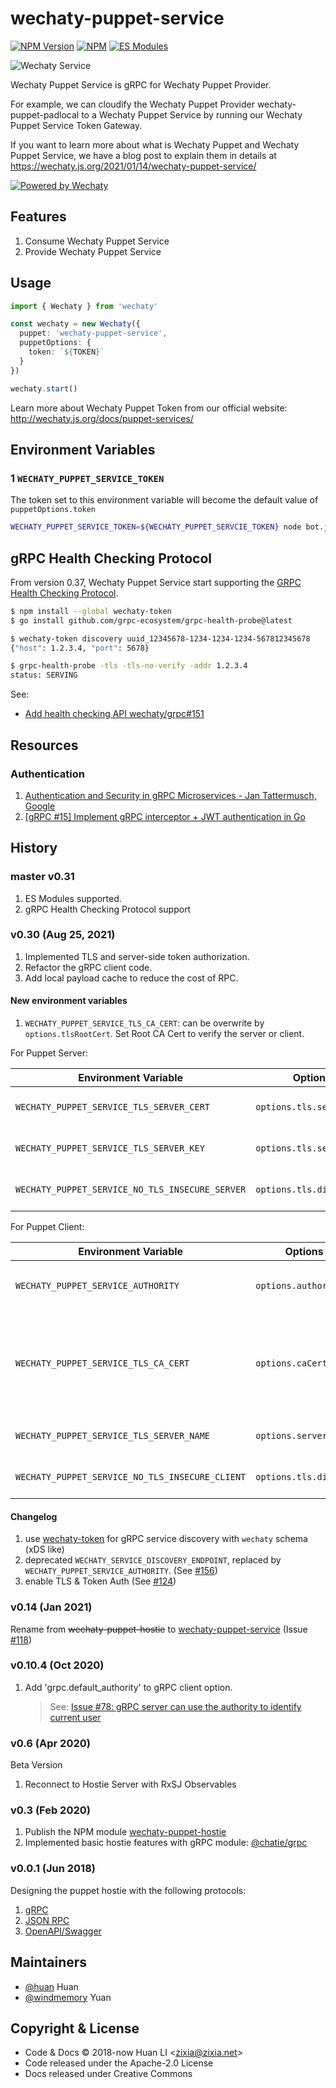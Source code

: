 # wechaty-puppet-service

[![NPM Version](https://badge.fury.io/js/wechaty-puppet-service.svg)](https://www.npmjs.com/package/wechaty-puppet-service)
[![NPM](https://github.com/wechaty/wechaty-puppet-service/workflows/NPM/badge.svg)](https://github.com/wechaty/wechaty-puppet-service/actions?query=workflow%3ANPM)
[![ES Modules](https://img.shields.io/badge/ES-Modules-brightgreen)](https://github.com/Chatie/tsconfig/issues/16)

![Wechaty Service](https://wechaty.github.io/wechaty-puppet-service/images/hostie.png)

Wechaty Puppet Service is gRPC for Wechaty Puppet Provider.

For example, we can cloudify the Wechaty Puppet Provider wechaty-puppet-padlocal
to a Wechaty Puppet Service by running our Wechaty Puppet Service Token Gateway.

If you want to learn more about what is Wechaty Puppet and Wechaty Puppet Service,
we have a blog post to explain them in details at
<https://wechaty.js.org/2021/01/14/wechaty-puppet-service/>

[![Powered by Wechaty](https://img.shields.io/badge/Powered%20By-Wechaty-brightgreen.svg)](https://github.com/Wechaty/wechaty)

## Features

1. Consume Wechaty Puppet Service
1. Provide Wechaty Puppet Service

## Usage

```ts
import { Wechaty } from 'wechaty'

const wechaty = new Wechaty({
  puppet: 'wechaty-puppet-service',
  puppetOptions: {
    token: `${TOKEN}`
  }
})

wechaty.start()
```

Learn more about Wechaty Puppet Token from our official website: <http://wechaty.js.org/docs/puppet-services/>

## Environment Variables

### 1 `WECHATY_PUPPET_SERVICE_TOKEN`

The token set to this environment variable will become the default value of `puppetOptions.token`

```sh
WECHATY_PUPPET_SERVICE_TOKEN=${WECHATY_PUPPET_SERVCIE_TOKEN} node bot.js
```

## gRPC Health Checking Protocol

From version 0.37, Wechaty Puppet Service start
supporting the [GRPC Health Checking Protocol](https://github.com/grpc/grpc/blob/master/doc/health-checking.md).

```sh
$ npm install --global wechaty-token
$ go install github.com/grpc-ecosystem/grpc-health-probe@latest

$ wechaty-token discovery uuid_12345678-1234-1234-1234-567812345678
{"host": 1.2.3.4, "port": 5678}

$ grpc-health-probe -tls -tls-no-verify -addr 1.2.3.4
status: SERVING
```

See:

- [Add health checking API wechaty/grpc#151](https://github.com/wechaty/grpc/issues/151)

## Resources

### Authentication

1. [Authentication and Security in gRPC Microservices - Jan Tattermusch, Google](https://youtu.be/_y-lzjdVEf0)
1. [[gRPC #15] Implement gRPC interceptor + JWT authentication in Go](https://youtu.be/kVpB-uH6X-s)

## History

### master v0.31

1. ES Modules supported.
1. gRPC Health Checking Protocol support

### v0.30 (Aug 25, 2021)

1. Implemented TLS and server-side token authorization.
1. Refactor the gRPC client code.
1. Add local payload cache to reduce the cost of RPC.

#### New environment variables

<!-- markdownlint-disable MD013 -->

1. `WECHATY_PUPPET_SERVICE_TLS_CA_CERT`: can be overwrite by `options.tlsRootCert`. Set Root CA Cert to verify the server or client.

For Puppet Server:

| Environment Variable | Options | Description |
| -------------------- | ------- | ----------- |
| `WECHATY_PUPPET_SERVICE_TLS_SERVER_CERT` | `options.tls.serverCert` | Server CA Cert (string data) |
| `WECHATY_PUPPET_SERVICE_TLS_SERVER_KEY` | `options.tls.serverKey` | Server CA Key (string data) |
| `WECHATY_PUPPET_SERVICE_NO_TLS_INSECURE_SERVER` | `options.tls.disable` | Set `true` to disable server TLS |

For Puppet Client:

| Environment Variable | Options | Description |
| -------------------- | ------- | ----------- |
| `WECHATY_PUPPET_SERVICE_AUTHORITY` | `options.authority` | Service discovery host, default: `api.chatie.io` |
| `WECHATY_PUPPET_SERVICE_TLS_CA_CERT` | `options.caCert` | Certification Authority Root Cert, default is using Wechaty Community root cert |
| `WECHATY_PUPPET_SERVICE_TLS_SERVER_NAME` | `options.serverName` | Server Name (mast match for SNI) |
| `WECHATY_PUPPET_SERVICE_NO_TLS_INSECURE_CLIENT` | `options.tls.disable` | Set `true` to disable client TLS |

#### Changelog

1. use [wechaty-token](https://github.com/wechaty/token)
  for gRPC service discovery with `wechaty` schema (xDS like)
1. deprecated `WECHATY_SERVICE_DISCOVERY_ENDPOINT`,
  replaced by `WECHATY_PUPPET_SERVICE_AUTHORITY`.
  (See [#156](https://github.com/wechaty/wechaty-puppet-service/issues/156))
1. enable TLS & Token Auth (See [#124](https://github.com/wechaty/wechaty-puppet-service/issues/124))

### v0.14 (Jan 2021)

Rename from ~~wechaty-puppet-hostie~~ to [wechaty-puppet-service](https://www.npmjs.com/package/wechaty-puppet-service)
(Issue [#118](https://github.com/wechaty/wechaty-puppet-service/issues/118))

### v0.10.4 (Oct 2020)

1. Add 'grpc.default_authority' to gRPC client option.  
    > See: [Issue #78: gRPC server can use the authority  to identify current user](https://github.com/wechaty/wechaty-puppet-hostie/pull/78)

### v0.6 (Apr 2020)

Beta Version

1. Reconnect to Hostie Server with RxSJ Observables

### v0.3 (Feb 2020)

1. Publish the NPM module [wechaty-puppet-hostie](https://www.npmjs.com/package/wechaty-puppet-hostie)
1. Implemented basic hostie features with gRPC module: [@chatie/grpc](https://github.com/Chatie/grpc)

### v0.0.1 (Jun 2018)

Designing the puppet hostie with the following protocols:

1. [gRPC](https://grpc.io/)
1. [JSON RPC](https://www.jsonrpc.org/)
1. [OpenAPI/Swagger](https://swagger.io/docs/specification/about/)

## Maintainers

- [@huan](https://github.com/huan) Huan
- [@windmemory](https://github.com/windmemory) Yuan

## Copyright & License

- Code & Docs © 2018-now Huan LI \<zixia@zixia.net\>
- Code released under the Apache-2.0 License
- Docs released under Creative Commons
